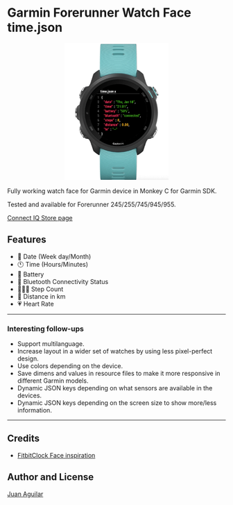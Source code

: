 # Garmin Forerunner Watch Face time.json

<p align="center">
<img width="240" alt="Screenshot" src="sample.png">
</p>

Fully working watch face for Garmin device in Monkey C for Garmin SDK.

Tested and available for Forerunner 245/255/745/945/955.

[Connect IQ Store page](https://apps.garmin.com/es-ES/apps/cf49a195-e5a9-48de-af23-83b21f9a4294)

## Features

- 📅 Date (Week day/Month)
- 🕚 Time (Hours/Minutes)
- 🔋 Battery
- 📱 Bluetooth Connectivity Status
- 🚶🏽‍♂️ Step Count
- 📏 Distance in km
- 💗 Heart Rate

---

### Interesting follow-ups

- Support multilanguage.
- Increase layout in a wider set of watches by using less pixel-perfect design.
- Use colors depending on the device.
- Save dimens and values in resource files to make it more responsive in different Garmin models.
- Dynamic JSON keys depending on what sensors are available in the devices.
- Dynamic JSON keys depending on the screen size to show more/less information.

---

## Credits

- [FitbitClock Face inspiration](https://www.reddit.com/r/ProgrammerHumor/comments/196ctut/thisfitbitclockface/)

## Author and License

[Juan Aguilar](LICENSE)
